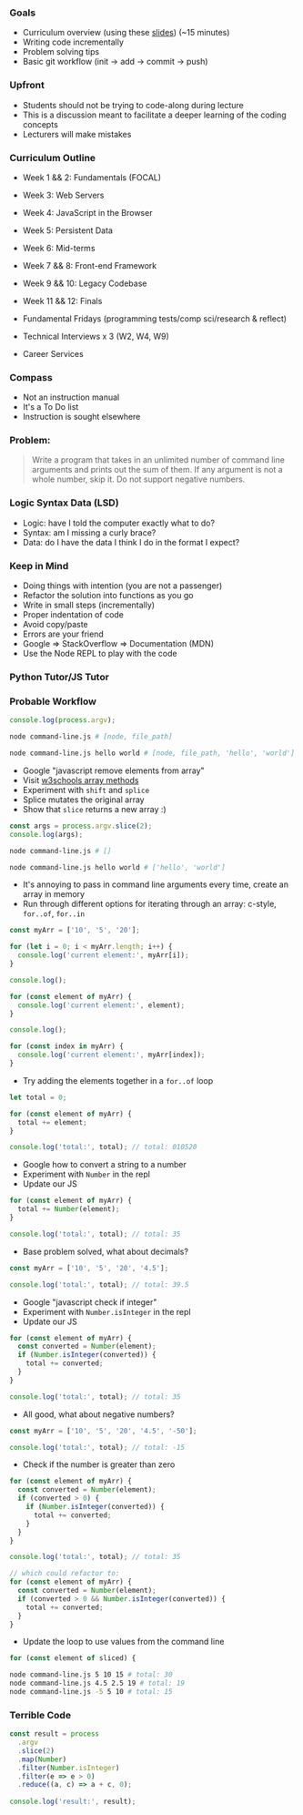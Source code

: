### Goals
- Curriculum overview (using these [slides](https://docs.google.com/presentation/d/1m3R_aN4S5YoCBmXRbjaZQGatygWyZXYLcN-fkcP_HWA)) (~15 minutes)
- Writing code incrementally
- Problem solving tips
- Basic git workflow (init -> add -> commit -> push)

### Upfront
- Students should not be trying to code-along during lecture
- This is a discussion meant to facilitate a deeper learning of the coding concepts
- Lecturers will make mistakes

### Curriculum Outline
- Week 1 && 2: Fundamentals (FOCAL)
- Week 3: Web Servers
- Week 4: JavaScript in the Browser
- Week 5: Persistent Data
- Week 6: Mid-terms
- Week 7 && 8: Front-end Framework
- Week 9 && 10: Legacy Codebase
- Week 11 && 12: Finals

- Fundamental Fridays (programming tests/comp sci/research & reflect)
- Technical Interviews x 3 (W2, W4, W9)
- Career Services

### Compass
* Not an instruction manual
* It's a To Do list
* Instruction is sought elsewhere

### Problem:
> Write a program that takes in an unlimited number of command line arguments and prints out the sum of them. If any argument is not a whole number, skip it. Do not support negative numbers.

### Logic Syntax Data (LSD)
- Logic: have I told the computer exactly what to do?
- Syntax: am I missing a curly brace?
- Data: do I have the data I think I do in the format I expect?

### Keep in Mind
- Doing things with intention (you are not a passenger)
- Refactor the solution into functions as you go
- Write in small steps (incrementally)
- Proper indentation of code
- Avoid copy/paste
- Errors are your friend
- Google => StackOverflow => Documentation (MDN)
- Use the Node REPL to play with the code

### Python Tutor/JS Tutor

### Probable Workflow

```js
console.log(process.argv);
```

```bash
node command-line.js # [node, file_path]

node command-line.js hello world # [node, file_path, 'hello', 'world']
```

* Google "javascript remove elements from array"
* Visit [w3schools array methods](https://www.w3schools.com/js/js_array_methods.asp)
* Experiment with `shift` and `splice`
* Splice mutates the original array
* Show that `slice` returns a new array :)

```js
const args = process.argv.slice(2);
console.log(args);
```

```bash
node command-line.js # []

node command-line.js hello world # ['hello', 'world']
```

* It's annoying to pass in command line arguments every time, create an array in memory
* Run through different options for iterating through an array: c-style, `for..of`, `for..in`

```js
const myArr = ['10', '5', '20'];

for (let i = 0; i < myArr.length; i++) {
  console.log('current element:', myArr[i]);
}

console.log();

for (const element of myArr) {
  console.log('current element:', element);
}

console.log();

for (const index in myArr) {
  console.log('current element:', myArr[index]);
}
```

* Try adding the elements together in a `for..of` loop

```js
let total = 0;

for (const element of myArr) {
  total += element;
}

console.log('total:', total); // total: 010520
```

* Google how to convert a string to a number
* Experiment with `Number` in the repl
* Update our JS

```js
for (const element of myArr) {
  total += Number(element);
}

console.log('total:', total); // total: 35
```

* Base problem solved, what about decimals?

```js
const myArr = ['10', '5', '20', '4.5'];

console.log('total:', total); // total: 39.5
```

* Google "javascript check if integer"
* Experiment with `Number.isInteger` in the repl
* Update our JS

```js
for (const element of myArr) {
  const converted = Number(element);
  if (Number.isInteger(converted)) {
    total += converted;
  }
}

console.log('total:', total); // total: 35
```

* All good, what about negative numbers?

```js
const myArr = ['10', '5', '20', '4.5', '-50'];

console.log('total:', total); // total: -15
```

* Check if the number is greater than zero

```js
for (const element of myArr) {
  const converted = Number(element);
  if (converted > 0) {
    if (Number.isInteger(converted)) {
      total += converted;
    }
  }
}

console.log('total:', total); // total: 35

// which could refactor to:
for (const element of myArr) {
  const converted = Number(element);
  if (converted > 0 && Number.isInteger(converted)) {
    total += converted;
  }
}
```

* Update the loop to use values from the command line

```js
for (const element of sliced) {
```

```bash
node command-line.js 5 10 15 # total: 30
node command-line.js 4.5 2.5 19 # total: 19
node command-line.js -5 5 10 # total: 15
```

### Terrible Code

```js
const result = process
  .argv
  .slice(2)
  .map(Number)
  .filter(Number.isInteger)
  .filter(e => e > 0)
  .reduce((a, c) => a + c, 0);
  
console.log('result:', result);
```
